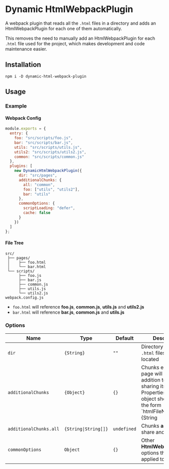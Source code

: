 # Dynamic HtmlWebpackPlugin
A webpack plugin that reads all the `.html` files in a directory and adds an HtmlWebpackPlugin for each one of them automatically.

This removes the need to manually add an HtmlWebpackPlugin for each `.html` file used for the project, which makes development and code maintenance easier.

## Installation
```
npm i -D dynamic-html-webpack-plugin
```

## Usage

### Example

#### Webpack Config
```js
module.exports = {
  entry: {
    foo: "src/scripts/foo.js",
    bar: "src/scripts/bar.js",
    utils: "src/scripts/utils.js",
    utils2: "src/scripts/utils2.js",
    common: "src/scripts/common.js"
  },
  plugins: [
    new DynamicHtmlWebpackPlugin({
      dir: "src/pages",
      additionalChunks: {
        all: "common",
        foo: ["utils", "utils2"],
        bar: "utils"
      },
      commonOptions: {
        scriptLoading: "defer",
        cache: false
      }
    })
  ]
};
```
#### File Tree
```
src/
 ├── pages/
 │	  ├── foo.html
 │	  └── bar.html
 └── scripts/
	  ├── foo.js
	  ├── bar.js
	  ├── common.js
	  ├── utils.js
	  └── utils2.js
webpack.config.js
```
- `foo.html` will reference **foo.js**, **common.js**, **utils.js** and **utils2.js**
- `bar.html` will reference **bar.js**, **common.js** and **utils.js**

### Options

| Name                   | Type                 | Default     | Description                                                                       |
|------------------------|----------------------|-------------|-----------------------------------------------------------------------------------|
| `dir`                  | `{String}`           | `""`        | Directory where the `.html` files are located                                     |
| `additionalChunks`     | `{Object}`           | `{}`        | Chunks each `.html` page will have, in addition to the one sharing its file name. Properties of this object should be of the form `htmlFileName: {String|String[]}`, with the value being a chunk name or array of them |
| `additionalChunks.all` | `{String\|String[]}` | `undefined` | Chunks **all** pages will share and reference.                                    |
| `commonOptions`        | `Object`             | `{}`        | Other **HtmlWebpackPLugin** options that will be applied to all pages.            |